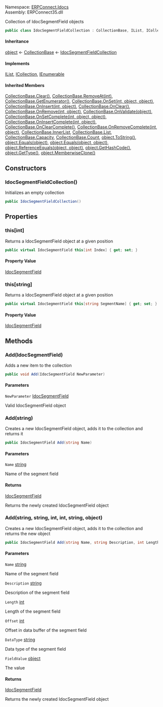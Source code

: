 
Namespace: [ERPConnect.Idocs](index.md)  
Assembly: ERPConnect35.dll  

Collection of IdocSegmentField objects

```csharp
public class IdocSegmentFieldCollection : CollectionBase, IList, ICollection, IEnumerable
```

#### Inheritance

[object](https://learn.microsoft.com/dotnet/api/system.object) ← 
[CollectionBase](https://learn.microsoft.com/dotnet/api/system.collections.collectionbase) ← 
[IdocSegmentFieldCollection](ERPConnect.Idocs.IdocSegmentFieldCollection.md)

#### Implements

[IList](https://learn.microsoft.com/dotnet/api/system.collections.ilist), 
[ICollection](https://learn.microsoft.com/dotnet/api/system.collections.icollection), 
[IEnumerable](https://learn.microsoft.com/dotnet/api/system.collections.ienumerable)

#### Inherited Members

[CollectionBase.Clear\(\)](https://learn.microsoft.com/dotnet/api/system.collections.collectionbase.clear), 
[CollectionBase.RemoveAt\(int\)](https://learn.microsoft.com/dotnet/api/system.collections.collectionbase.removeat), 
[CollectionBase.GetEnumerator\(\)](https://learn.microsoft.com/dotnet/api/system.collections.collectionbase.getenumerator), 
[CollectionBase.OnSet\(int, object, object\)](https://learn.microsoft.com/dotnet/api/system.collections.collectionbase.onset), 
[CollectionBase.OnInsert\(int, object\)](https://learn.microsoft.com/dotnet/api/system.collections.collectionbase.oninsert), 
[CollectionBase.OnClear\(\)](https://learn.microsoft.com/dotnet/api/system.collections.collectionbase.onclear), 
[CollectionBase.OnRemove\(int, object\)](https://learn.microsoft.com/dotnet/api/system.collections.collectionbase.onremove), 
[CollectionBase.OnValidate\(object\)](https://learn.microsoft.com/dotnet/api/system.collections.collectionbase.onvalidate), 
[CollectionBase.OnSetComplete\(int, object, object\)](https://learn.microsoft.com/dotnet/api/system.collections.collectionbase.onsetcomplete), 
[CollectionBase.OnInsertComplete\(int, object\)](https://learn.microsoft.com/dotnet/api/system.collections.collectionbase.oninsertcomplete), 
[CollectionBase.OnClearComplete\(\)](https://learn.microsoft.com/dotnet/api/system.collections.collectionbase.onclearcomplete), 
[CollectionBase.OnRemoveComplete\(int, object\)](https://learn.microsoft.com/dotnet/api/system.collections.collectionbase.onremovecomplete), 
[CollectionBase.InnerList](https://learn.microsoft.com/dotnet/api/system.collections.collectionbase.innerlist), 
[CollectionBase.List](https://learn.microsoft.com/dotnet/api/system.collections.collectionbase.list), 
[CollectionBase.Capacity](https://learn.microsoft.com/dotnet/api/system.collections.collectionbase.capacity), 
[CollectionBase.Count](https://learn.microsoft.com/dotnet/api/system.collections.collectionbase.count), 
[object.ToString\(\)](https://learn.microsoft.com/dotnet/api/system.object.tostring), 
[object.Equals\(object\)](https://learn.microsoft.com/dotnet/api/system.object.equals\#system\-object\-equals\(system\-object\)), 
[object.Equals\(object, object\)](https://learn.microsoft.com/dotnet/api/system.object.equals\#system\-object\-equals\(system\-object\-system\-object\)), 
[object.ReferenceEquals\(object, object\)](https://learn.microsoft.com/dotnet/api/system.object.referenceequals), 
[object.GetHashCode\(\)](https://learn.microsoft.com/dotnet/api/system.object.gethashcode), 
[object.GetType\(\)](https://learn.microsoft.com/dotnet/api/system.object.gettype), 
[object.MemberwiseClone\(\)](https://learn.microsoft.com/dotnet/api/system.object.memberwiseclone)

## Constructors

### <a id="ERPConnect_Idocs_IdocSegmentFieldCollection__ctor"></a> IdocSegmentFieldCollection\(\)

Initializes an empty collection

```csharp
public IdocSegmentFieldCollection()
```

## Properties

### <a id="ERPConnect_Idocs_IdocSegmentFieldCollection_Item_System_Int32_"></a> this\[int\]

Returns a IdocSegmentField object at a given position

```csharp
public virtual IdocSegmentField this[int Index] { get; set; }
```

#### Property Value

 [IdocSegmentField](ERPConnect.Idocs.IdocSegmentField.md)

### <a id="ERPConnect_Idocs_IdocSegmentFieldCollection_Item_System_String_"></a> this\[string\]

Returns a IdocSegmentField object at a given position

```csharp
public virtual IdocSegmentField this[string SegmentName] { get; set; }
```

#### Property Value

 [IdocSegmentField](ERPConnect.Idocs.IdocSegmentField.md)

## Methods

### <a id="ERPConnect_Idocs_IdocSegmentFieldCollection_Add_ERPConnect_Idocs_IdocSegmentField_"></a> Add\(IdocSegmentField\)

Adds a new item to the collection

```csharp
public void Add(IdocSegmentField NewParameter)
```

#### Parameters

`NewParameter` [IdocSegmentField](ERPConnect.Idocs.IdocSegmentField.md)

Valid IdocSegmentField object

### <a id="ERPConnect_Idocs_IdocSegmentFieldCollection_Add_System_String_"></a> Add\(string\)

Creates a new IdocSegmentField object, adds it to the collection and returns it

```csharp
public IdocSegmentField Add(string Name)
```

#### Parameters

`Name` [string](https://learn.microsoft.com/dotnet/api/system.string)

Name of the segment field

#### Returns

 [IdocSegmentField](ERPConnect.Idocs.IdocSegmentField.md)

Returns the newly created IdocSegmentField object

### <a id="ERPConnect_Idocs_IdocSegmentFieldCollection_Add_System_String_System_String_System_Int32_System_Int32_System_String_System_Object_"></a> Add\(string, string, int, int, string, object\)

Creates a new IdocSegmentField object, adds it to the collection and returns the new object

```csharp
public IdocSegmentField Add(string Name, string Description, int Length, int Offset, string DataType, object FieldValue)
```

#### Parameters

`Name` [string](https://learn.microsoft.com/dotnet/api/system.string)

Name of the segment field

`Description` [string](https://learn.microsoft.com/dotnet/api/system.string)

Description of the segment field

`Length` [int](https://learn.microsoft.com/dotnet/api/system.int32)

Length of the segment field

`Offset` [int](https://learn.microsoft.com/dotnet/api/system.int32)

Offset in data buffer of the segment field

`DataType` [string](https://learn.microsoft.com/dotnet/api/system.string)

Data type of the segment field

`FieldValue` [object](https://learn.microsoft.com/dotnet/api/system.object)

The value

#### Returns

 [IdocSegmentField](ERPConnect.Idocs.IdocSegmentField.md)

Returns the newly created IdocSegmentField object

